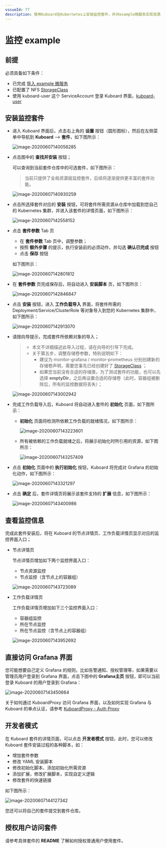 ```yaml
---
vssueId: 77
description: 使用Kuboard在Kubernetes上安装监控套件，并对example微服务实现资源层监控、中间件层监控、链路追踪和APM监控
---
```


# 监控 example

<AdSenseTitle/>

## 前提

必须具备如下条件：

* 已完成 [导入 example 微服务](/guide/example/import.html)
* 已配置了 NFS [StorageClass](/learning/k8s-intermediate/persistent/storage-class.html)
* 使用 kuboard-user 这个 ServiceAccount 登录 Kuboard 界面，[kuboard-user](/install/install-dashboard.html#获取token)

## 安装监控套件

* 进入 Kuboard 界面后，点击右上角的 **设置** 按钮（圆形图标），然后在左侧菜单中导航到 **Kuboard** --> **套件**，如下图所示：

  ![image-20200607140056285](./monitor-v2.assets/image-20200607140056285.png)

* 点击图中的 **查找并安装** 按钮；

  可以查询到当前套件仓库中的可选套件，如下图所示：

  > 当前只提供了全局资源层监控套件，后续将逐渐提供更丰富的套件功能。

  ![image-20200607140930259](./monitor-v2.assets/image-20200607140930259.png)

* 点击所选择套件对应的 **安装** 按钮，可将套件所需资源从仓库中加载到您自己的 Kubernetes 集群，并进入该套件的详情页面，如下图所示：

  ![image-20200607142558152](./monitor-v2.assets/image-20200607142558152.png)

* 点击 **套件参数** Tab 页

  * 在 **套件参数** Tab 页中，调整参数；
  * 按照 **额外步骤** 的提示，执行安装前的必须动作，并勾选 **确认已完成** 按钮
  * 点击 **保存** 按钮

  如下图所示：

  ![image-20200607142801812](./monitor-v2.assets/image-20200607142801812.png)

* 在 **套件参数** 页完成保存后，将自动进入 **安装脚本** 页，如下图所示：

  ![image-20200607142846847](./monitor-v2.assets/image-20200607142846847.png)

* 点击 **安装** 按钮，进入 **工作负载导入** 界面，将套件所需的 Deployment/Service/ClusterRole 等对象导入到您的 Kubernetes 集群中，如下图所示：

  ![image-20200607142913070](./monitor-v2.assets/image-20200607142913070.png)

* 请按向导提示，完成套件所依赖对象的导入；

  > * 本文不详细描述此导入过程，请在向导的引导下完成。
  > * 关于第五步，调整存储卷参数，特别说明如下：
  >   * 建议为 monitor-grafana / monitor-prometheus 分别创建新的存储卷声明，需要您事先已经创建好了 [StorageClass](/guide/cluster/storage.html) ；
  >   * 如果您当前没有合适的存储类，为了测试套件的功能，也可以先选择 **emptyDir**，之后再设置合适的存储卷（此时，容器组被删除后，所有的监控数据将丢失）；

  ![image-20200607143002942](./monitor-v2.assets/image-20200607143002942.png)

* 完成工作负载导入后，Kuboard 将自动进入套件的 **初始化** 页面，如下图所示：

  * **初始化** 页面将检测所依赖工作负载的就绪情况，如下图所示：

    ![image-20200607143223601](./monitor-v2.assets/image-20200607143223601.png)

  * 所有被依赖的工作负载就绪之后，将展示初始化时所引用的资源，如下图所示：

    ![image-20200607143257409](./monitor-v2.assets/image-20200607143257409.png)

* 点击 **初始化** 页面中的 **执行初始化** 按钮，Kuboard 将完成对 Grafana 的初始化动作，如下图所示：

  ![image-20200607143321297](./monitor-v2.assets/image-20200607143321297.png)

* 点击 **确定** 后，套件详情页将展示该套件支持的 **扩展** 信息，如下图所示：

  ![image-20200607143400986](./monitor-v2.assets/image-20200607143400986.png)

## 查看监控信息

完成此套件安装后，将在 Kuboard 的节点详情页、工作负载详情页显示对应的监控界面入口；

- 节点详情页

  节点详情页增加如下两个监控界面入口：

  - 节点资源监控
  - 节点监控（含节点上的容器组）

  ![image-20200607143723089](./monitor-v2.assets/image-20200607143723089.png)

- 工作负载详情页

  工作负载详情页增加如下三个监控界面入口：

  - 容器组监控
  - 所在节点监控
  - 所在节点监控（含节点上的容器组）

  ![image-20200607143952692](./monitor-v2.assets/image-20200607143952692.png)

## 直接访问 Grafana 界面

您可能想要自己定义 Grafana 的规则，比如告警通知、授权管理等，如果需要以管理员用户登录到 Grafana 界面，点击下图中的 **Grafana主页** 按钮，即可以当前登录 Kuboard 的用户登录到 Grafana：

![image-20200607143450664](./monitor-v2.assets/image-20200607143450664.png)



关于如何通过 KuboardProxy 访问 Grafana 界面，以及如何实现 Grafana 与 Kuboard 的单点认证，请参考 [KuboardProxy - Auth Proxy](/guide/proxy/auth-proxy.html)

## 开发者模式

在 Kuboard 套件的详情页面，可以点击 **开发者模式** 按钮，此时，您可以修改 Kuboard 套件安装过程的各种脚本，如：

* 增加套件参数
* 修改 YAML 安装脚本
* 修改初始化脚本、添加初始化所需资源
* 添加扩展，修改扩展脚本，实现自定义逻辑
* 修改套件的快速链接

如下图所示：

![image-20200607144127342](./monitor-v2.assets/image-20200607144127342.png)

您还可以将自己的套件提交到套件仓库。



## 授权用户访问套件

请参考具体套件的 **README** 了解如何授权普通用户使用套件。